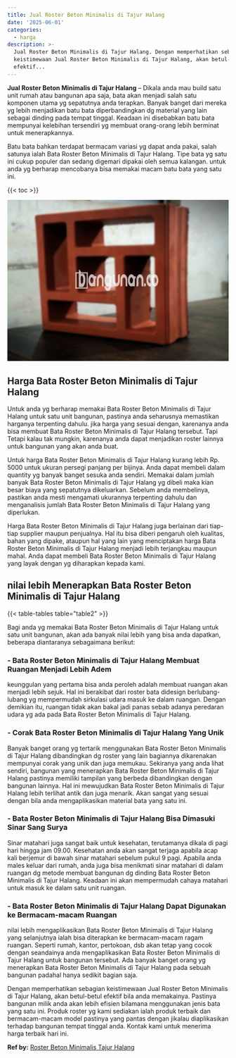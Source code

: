 ```yaml
---
title: Jual Roster Beton Minimalis di Tajur Halang
date: '2025-06-01'
categories:
  - harga
description: >-
  Jual Roster Beton Minimalis di Tajur Halang. Dengan memperhatikan sebagian
  keistimewaan Jual Roster Beton Minimalis di Tajur Halang, akan betul-betul
  efektif...
---
```


**Jual Roster Beton Minimalis di Tajur Halang** – Dikala anda mau build satu unit rumah atau bangunan apa saja, bata akan menjadi salah satu komponen utama yg sepatutnya anda terapkan. Banyak banget dari mereka yg lebih menjadikan batu bata diperbandingkan dg material yang lain sebagai dinding pada tempat tinggal. Keadaan ini disebabkan batu bata mempunyai kelebihan tersendiri yg membuat orang-orang lebih berminat untuk menerapkannya.

Batu bata bahkan terdapat bermacam variasi yg dapat anda pakai, salah satunya ialah Bata Roster Beton Minimalis di Tajur Halang. Tipe bata yg satu ini cukup populer dan sedang digemari dipakai oleh semua kalangan. untuk anda yg berharap mencobanya bisa memakai macam batu bata yang satu ini.

{{< toc >}}

![Jual Roster Beton Minimalis di Tajur Halang](/images/bata-roster-minimalis-12.png)

## Harga Bata Roster Beton Minimalis di Tajur Halang

Untuk anda yg berharap memakai Bata Roster Beton Minimalis di Tajur Halang untuk satu unit bangunan, pastinya anda seharusnya memastikan harganya terpenting dahulu. jika harga yang sesuai dengan, karenanya anda bisa membuat Bata Roster Beton Minimalis di Tajur Halang tersebut. Tapi Tetapi kalau tak mungkin, karenanya anda dapat menjadikan roster lainnya untuk bangunan yang akan anda buat.

Untuk harga Bata Roster Beton Minimalis di Tajur Halang kurang lebih Rp. 5000 untuk ukuran persegi panjang per bijinya. Anda dapat membeli dalam quantity yg banyak banget sesuka anda sendiri. Memakai dalam jumlah banyak Bata Roster Beton Minimalis di Tajur Halang yg dibeli maka kian besar biaya yang sepatutnya dikeluarkan. Sebelum anda membelinya, pastikan anda mesti mengamati ukurannya terpenting dahulu dan menganalisis jumlah Bata Roster Beton Minimalis di Tajur Halang yang diperlukan.

Harga Bata Roster Beton Minimalis di Tajur Halang juga berlainan dari tiap-tiap supplier maupun penjualnya. Hal itu bisa diberi pengaruh oleh kualitas, bahan yang dipake, ataupun hal yang lain yang menciptakan harga Bata Roster Beton Minimalis di Tajur Halang menjadi lebih terjangkau maupun mahal. Anda dapat membeli Bata Roster Beton Minimalis di Tajur Halang yang layak dengan yg diharapkan kepada kami.

## nilai lebih Menerapkan Bata Roster Beton Minimalis di Tajur Halang

{{< table-tables table="table2" >}}

Bagi anda yg memakai Bata Roster Beton Minimalis di Tajur Halang untuk satu unit bangunan, akan ada banyak nilai lebih yang bisa anda dapatkan, beberapa diantaranya sebagaimana berikut:

### \- Bata Roster Beton Minimalis di Tajur Halang Membuat Ruangan Menjadi Lebih Adem

keunggulan yang pertama bisa anda peroleh adalah membuat ruangan akan menjadi lebih sejuk. Hal ini berakibat dari roster bata didesign berlubang-lubang yg mempermudah sirkulasi udara masuk ke dalam ruangan. Dengan demikian itu, ruangan tidak akan bakal jadi panas sebab adanya peredaran udara yg ada pada Bata Roster Beton Minimalis di Tajur Halang.

### \- Corak Bata Roster Beton Minimalis di Tajur Halang Yang Unik

Banyak banget orang yg tertarik menggunakan Bata Roster Beton Minimalis di Tajur Halang dibandingkan dg roster yang lain bagiannya dikarenakan mempunyai corak yang unik dan juga memukau. Sekiranya yang anda lihat sendiri, bangunan yang menerapkan Bata Roster Beton Minimalis di Tajur Halang pastinya memiliki tampilan yang berbeda dibandingkan dengan bangunan lainnya. Hal ini mewujudkan Bata Roster Beton Minimalis di Tajur Halang lebih terlihat antik dan juga menarik. Akan sangat yang sesuai dengan bila anda mengaplikasikan material bata yang satu ini.

### \- Bata Roster Beton Minimalis di Tajur Halang Bisa Dimasuki Sinar Sang Surya

Sinar matahari juga sangat baik untuk kesehatan, terutamanya dikala di pagi hari hingga jam 09.00. Kesehatan anda akan sangat terjaga apabila acap kali berjemur di bawah sinar matahari sebelum pukul 9 pagi. Apabila anda males keluar dari rumah, anda juga bisa menikmati sinar matahari di dalam ruangan dg metode membuat bangunan dg dinding Bata Roster Beton Minimalis di Tajur Halang. Keadaan ini akan mempermudah cahaya matahari untuk masuk ke dalam satu unit ruangan.

### \- Bata Roster Beton Minimalis di Tajur Halang Dapat Digunakan ke Bermacam-macam Ruangan

nilai lebih mengaplikasikan Bata Roster Beton Minimalis di Tajur Halang yang selanjutnya ialah bisa diterapkan ke bermacam-macam ragam ruangan. Seperti rumah, kantor, pertokoan, dsb akan tetap yang cocok dengan seandainya anda mengaplikasikan Bata Roster Beton Minimalis di Tajur Halang untuk bangunan tersebut. Ada banyak banget orang yg menerapkan Bata Roster Beton Minimalis di Tajur Halang pada sebuah bangunan padahal hanya sedikit bagian saja.

Dengan memperhatikan sebagian keistimewaan Jual Roster Beton Minimalis di Tajur Halang, akan betul-betul efektif bila anda memakainya. Pastinya bangunan milik anda akan lebih efisien bilamana menggunakan jenis bata yang satu ini. Produk roster yg kami sediakan ialah produk terbaik dan bermacam-macam model pastinya yang pantas dengan jikalau diaplikasikan terhadap bangunan tempat tinggal anda. Kontak kami untuk menerima harga terbaik hari ini.

**Ref by:** [Roster Beton Minimalis Tajur Halang](https://id.wikipedia.org/wiki/Roster)
